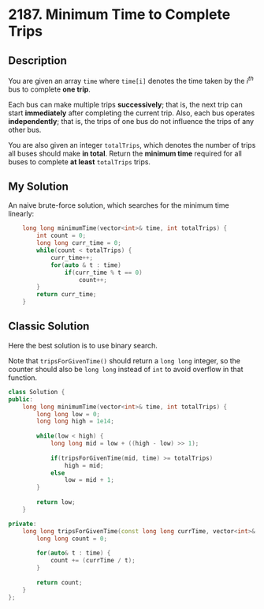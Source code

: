 # 2187. Minimum Time to Complete Trips

## Description
You are given an array `time` where `time[i]` denotes the time taken by the $i^{th}$ bus to complete **one trip**.

Each bus can make multiple trips **successively**; that is, the next trip can start **immediately** after completing the current trip. Also, each bus operates **independently**; that is, the trips of one bus do not influence the trips of any other bus.

You are also given an integer `totalTrips`, which denotes the number of trips all buses should make **in total**. Return the **minimum time** required for all buses to complete **at least** `totalTrips` trips.

## My Solution
An naive brute-force solution, which searches for the minimum time linearly:
```C++
    long long minimumTime(vector<int>& time, int totalTrips) {
        int count = 0;
        long long curr_time = 0;
        while(count < totalTrips) {
            curr_time++;
            for(auto & t : time)
                if(curr_time % t == 0)
                    count++;
        }
        return curr_time;
    }
```

## Classic Solution
Here the best solution is to use binary search.

Note that `tripsForGivenTime()` should return a `long long` integer, so the counter should also be `long long` instead of `int` to avoid overflow in that function.

```C++
class Solution {
public:
    long long minimumTime(vector<int>& time, int totalTrips) {
        long long low = 0;
        long long high = 1e14;
        
        while(low < high) {
            long long mid = low + ((high - low) >> 1);
            
            if(tripsForGivenTime(mid, time) >= totalTrips)
                high = mid;
            else
                low = mid + 1;
        }
        
        return low;
    }

private:
    long long tripsForGivenTime(const long long currTime, vector<int>& time) {
        long long count = 0;
        
        for(auto& t : time) {
            count += (currTime / t);    
        }
        
        return count;
    }
};
```